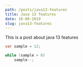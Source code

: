 ```yaml
---
path: /posts/java13-features
title: Java 13 features
date: 16-09-2019
slug: java13-features
---
```


This is a post about java 13 features

```java
var sample = 12;

while (sample > 0)
    sample--;
```